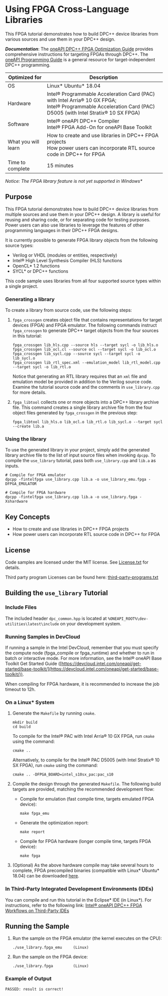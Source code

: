 
# Using FPGA Cross-Language Libraries
This FPGA tutorial demonstrates how to build DPC++ device libraries from various sources and use them in your DPC++ design. 

***Documentation***: The [oneAPI DPC++ FPGA Optimization Guide](https://software.intel.com/content/www/us/en/develop/documentation/oneapi-fpga-optimization-guide)  provides comprehensive instructions for targeting FPGAs through DPC++. The [oneAPI Programming Guide](https://software.intel.com/en-us/oneapi-programming-guide) is a general resource for target-independent DPC++ programming. 

| Optimized for                     | Description
---                                 |---
| OS                                | Linux* Ubuntu* 18.04
| Hardware                          | Intel® Programmable Acceleration Card (PAC) with Intel Arria® 10 GX FPGA; <br> Intel® Programmable Acceleration Card (PAC) D5005 (with Intel Stratix® 10 SX FPGA)
| Software                          | Intel® oneAPI DPC++ Compiler <br> Intel® FPGA Add-On for oneAPI Base Toolkit 
| What you will learn               | How to create and use libraries in DPC++ FPGA projects <br> How power users can incorporate RTL source code in DPC++ for FPGA
| Time to complete                  | 15 minutes

_Notice: The FPGA library feature is not yet supported in Windows*_

## Purpose
This FPGA tutorial demonstrates how to build DPC++ device libraries from multiple sources and use them in your DPC++ design. A library is useful for reusing and sharing code, or for separating code for testing purposes. Power users can also use libraries to leverage the features of other programming languages in their DPC++ FPGA designs.

It is currently possible to generate FPGA library objects from the following source types:
* Verilog or VHDL (modules or entities, respectively)
* Intel® High Level Synthesis Compiler (HLS) functions
* OpenCL* 1.2 functions
* SYCL* or DPC++ functions

This code sample uses libraries from all four supported source types within a single project.

### Generating a library 
To create a library from  source code, use the following steps:

1. `fpga_crossgen` creates object file that contains representations for target devices (FPGA) and FPGA emulator. The following commands instruct `fpga_crossgen` to generate DPC++ target objects from the four sources in this tutorial:
   
   ```
   fpga_crossgen lib_hls.cpp --source hls --target sycl -o lib_hls.o
   fpga_crossgen lib_ocl.cl --source ocl --target sycl -o lib_ocl.o
   fpga_crossgen lib_sycl.cpp --source sycl --target sycl -o lib_sycl.o
   fpga_crossgen lib_rtl_spec.xml --emulation_model lib_rtl_model.cpp --target sycl -o lib_rtl.o
   ```
     Notice that generating an RTL library requires that an `xml` file and emulation model be provided in addition to the Verilog source code. Examine the tutorial source code and the comments in `use_library.cpp` for more details.
2. `fpga_libtool` collects one or more objects into a DPC++ library archive file. This command creates a single library archive file from the four object files generated by `fpga_crossgen` in the previous step:

   ```
   fpga_libtool lib_hls.o lib_ocl.o lib_rtl.o lib_sycl.o --target sycl --create lib.a
   ```
### Using the library
To use the generated library in your project, simply add the generated library archive file to the list of input source files when invoking `dpcpp`. To compile the `use_library` tutorial, pass both `use_library.cpp` and `lib.a` as inputs.
```
# Compile for FPGA emulator
dpcpp -fintelfpga use_library.cpp lib.a -o use_library_emu.fpga -DFPGA_EMULATOR

# Compile for FPGA hardware
dpcpp -fintelfpga use_library.cpp lib.a -o use_library.fpga -Xshardware
```


## Key Concepts
* How to create and use libraries in DPC++ FPGA projects
* How power users can incorporate RTL source code in DPC++ for FPGA

## License  
Code samples are licensed under the MIT license. See
[License.txt](https://github.com/oneapi-src/oneAPI-samples/blob/master/License.txt) for details.

Third party program Licenses can be found here: [third-party-programs.txt](https://github.com/oneapi-src/oneAPI-samples/blob/master/third-party-programs.txt)


## Building the `use_library` Tutorial

### Include Files
The included header `dpc_common.hpp` is located at `%ONEAPI_ROOT%\dev-utilities\latest\include` on your development system.

### Running Samples in DevCloud
If running a sample in the Intel DevCloud, remember that you must specify the compute node (fpga_compile or fpga_runtime) and whether to run in batch or interactive mode. For more information, see the Intel® oneAPI Base Toolkit Get Started Guide ([https://devcloud.intel.com/oneapi/get-started/base-toolkit/](https://devcloud.intel.com/oneapi/get-started/base-toolkit/)).

When compiling for FPGA hardware, it is recommended to increase the job timeout to 12h.

### On a Linux* System

1. Generate the `Makefile` by running `cmake`.
     ```
   mkdir build
   cd build
   ```
   To compile for the Intel® PAC with Intel Arria® 10 GX FPGA, run `cmake` using the command:  
    ```
    cmake ..
   ```
   Alternatively, to compile for the Intel® PAC D5005 (with Intel Stratix® 10 SX FPGA), run `cmake` using the command:

   ```
   cmake .. -DFPGA_BOARD=intel_s10sx_pac:pac_s10
   ```

2. Compile the design through the generated `Makefile`. The following build targets are provided, matching the recommended development flow:

   * Compile for emulation (fast compile time, targets emulated FPGA device): 
      ```
      make fpga_emu
      ```
   * Generate the optimization report: 
     ```
     make report
     ``` 
   * Compile for FPGA hardware (longer compile time, targets FPGA device): 
     ```
     make fpga
     ``` 
3. (Optional) As the above hardware compile may take several hours to complete, FPGA precompiled binaries (compatible with Linux* Ubuntu* 18.04) can be downloaded <a href="https://iotdk.intel.com/fpga-precompiled-binaries/latest/use_library.fpga.tar.gz" download>here</a>.

 ### In Third-Party Integrated Development Environments (IDEs)

You can compile and run this tutorial in the Eclipse* IDE (in Linux*). For instructions, refer to the following link: [Intel® oneAPI DPC++ FPGA Workflows on Third-Party IDEs](https://software.intel.com/en-us/articles/intel-oneapi-dpcpp-fpga-workflow-on-ide)


## Running the Sample

 1. Run the sample on the FPGA emulator (the kernel executes on the CPU):
     ```
     ./use_library.fpga_emu     (Linux)
     ```
2. Run the sample on the FPGA device:
     ```
     ./use_library.fpga         (Linux)
     ```

### Example of Output
```
PASSED: result is correct!
```
